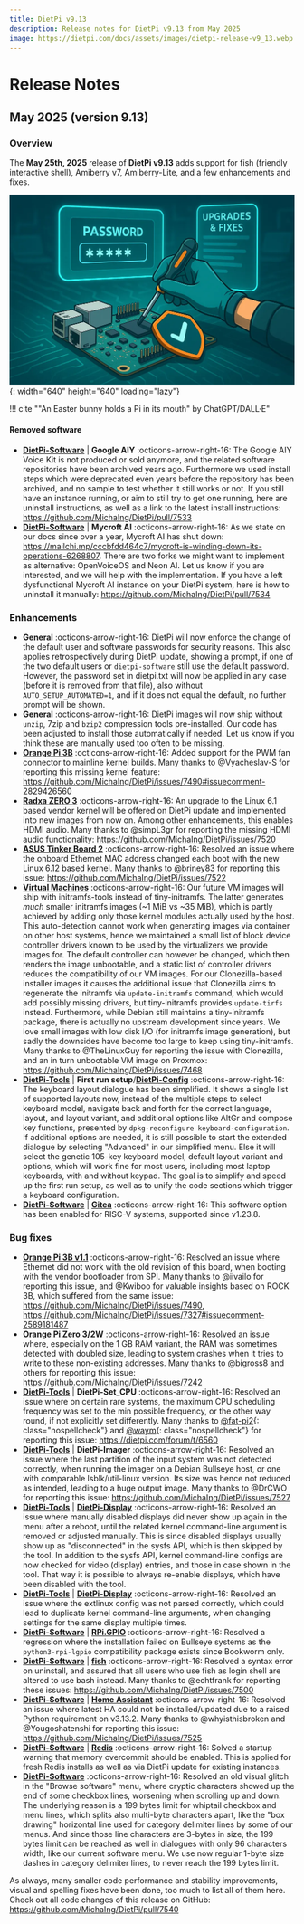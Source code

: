 ```yaml
---
title: DietPi v9.13
description: Release notes for DietPi v9.13 from May 2025
image: https://dietpi.com/docs/assets/images/dietpi-release-v9_13.webp
---
```


# Release Notes

## May 2025 (version 9.13)

### Overview

The **May 25th, 2025** release of **DietPi v9.13** adds support for fish (friendly interactive shell), Amiberry v7, Amiberry-Lite, and a few enhancements and fixes.

![ChatGPT generated Easter bunny Pi](../assets/images/dietpi-release-v9_13.webp "Easter bunny with Raspberry Pi"){: width="640" height="640" loading="lazy"}

!!! cite "\"An Easter bunny holds a Pi in its mouth\" by ChatGPT/DALL·E"

#### Removed software

- [**DietPi-Software**](../dietpi_tools/software_installation.md#dietpi-software) | **Google AIY** :octicons-arrow-right-16: The Google AIY Voice Kit is not produced or sold anymore, and the related software repositories have been archived years ago. Furthermore we used install steps which were deprecated even years before the repository has been archived, and no sample to test whether it still works or not. If you still have an instance running, or aim to still try to get one running, here are uninstall instructions, as well as a link to the latest install instructions: <https://github.com/MichaIng/DietPi/pull/7533>
- [**DietPi-Software**](../dietpi_tools/software_installation.md#dietpi-software) | **Mycroft AI** :octicons-arrow-right-16: As we state on our docs since over a year, Mycroft AI has shut down: <https://mailchi.mp/cccbfdd464c7/mycroft-is-winding-down-its-operations-6268807>. There are two forks we might want to implement as alternative: OpenVoiceOS and Neon AI. Let us know if you are interested, and we will help with the implementation. If you have a left dysfunctional Mycroft AI instance on your DietPi system, here is how to uninstall it manually: <https://github.com/MichaIng/DietPi/pull/7534>

### Enhancements

- **General** :octicons-arrow-right-16: DietPi will now enforce the change of the default user and software passwords for security reasons. This also applies retrospectively during DietPi update, showing a prompt, if one of the two default users or `dietpi-software` still use the default password. However, the password set in dietpi.txt will now be applied in any case (before it is removed from that file), also without `AUTO_SETUP_AUTOMATED=1`, and if it does not equal the default, no further prompt will be shown.
- **General** :octicons-arrow-right-16: DietPi images will now ship without `unzip`, 7zip and `bzip2` compression tools pre-installed. Our code has been adjusted to install those automatically if needed. Let us know if you think these are manually used too often to be missing.
- [**Orange Pi 3B**](../hardware.md#orange-pi-series) :octicons-arrow-right-16: Added support for the PWM fan connector to mainline kernel builds. Many thanks to @Vyacheslav-S for reporting this missing kernel feature: <https://github.com/MichaIng/DietPi/issues/7490#issuecomment-2829426560>
- [**Radxa ZERO 3**](../hardware.md#radxa) :octicons-arrow-right-16: An upgrade to the Linux 6.1 based vendor kernel will be offered on DietPi update and implemented into new images from now on. Among other enhancements, this enables HDMI audio. Many thanks to @simpL3gr for reporting the missing HDMI audio functionality: <https://github.com/MichaIng/DietPi/issues/7520>
- [**ASUS Tinker Board 2**](../hardware.md#asus-tinker-board) :octicons-arrow-right-16: Resolved an issue where the onboard Ethernet MAC address changed each boot with the new Linux 6.12 based kernel. Many thanks to @briney83 for reporting this issue: <https://github.com/MichaIng/DietPi/issues/7522>
- [**Virtual Machines**](../hardware.md#native-pc-virtual-machines) :octicons-arrow-right-16: Our future VM images will ship with initramfs-tools instead of tiny-initramfs. The latter generates *much* smaller initramfs images (~1 MiB vs ~35 MiB), which is partly achieved by adding only those kernel modules actually used by the host. This auto-detection cannot work when generating images via container on other host systems, hence we maintained a small list of block device controller drivers known to be used by the virtualizers we provide images for. The default controller can however be changed, which then renders the image unbootable, and a static list of controller drivers reduces the compatibility of our VM images. For our Clonezilla-based installer images it causes the additional issue that Clonezilla aims to regenerate the initramfs via `update-initramfs` command, which would add possibly missing drivers, but tiny-initramfs provides `update-tirfs` instead. Furthermore, while Debian still maintains a tiny-initramfs package, there is actually no upstream development since years. We love small images with low disk I/O (for initramfs image generation), but sadly the downsides have become too large to keep using tiny-initramfs. Many thanks to @TheLinuxGuy for reporting the issue with Clonezilla, and an in turn unbootable VM image on Proxmox: <https://github.com/MichaIng/DietPi/issues/7468>
- [**DietPi-Tools**](../dietpi_tools.md) | **First run setup**/[**DietPi-Config**](../dietpi_tools/system_configuration.md#dietpi-config) :octicons-arrow-right-16: The keyboard layout dialogue has been simplified. It shows a single list of supported layouts now, instead of the multiple steps to select keyboard model, navigate back and forth for the correct language, layout, and layout variant, and additional options like AltGr and compose key functions, presented by `dpkg-reconfigure keyboard-configuration`. If additional options are needed, it is still possible to start the extended dialogue by selecting "Advanced" in our simplified menu. Else it will select the genetic 105-key keyboard model, default layout variant and options, which will work fine for most users, including most laptop keyboards, with and without keypad. The goal is to simplify and speed up the first run setup, as well as to unify the code sections which trigger a keyboard configuration.
- [**DietPi-Software**](../dietpi_tools/software_installation.md#dietpi-software) | [**Gitea**](../software/cloud.md#gitea) :octicons-arrow-right-16: This software option has been enabled for RISC-V systems, supported since v1.23.8.

### Bug fixes

- [**Orange Pi 3B v1.1**](../hardware.md#orange-pi-series) :octicons-arrow-right-16: Resolved an issue where Ethernet did not work with the old revision of this board, when booting with the vendor bootloader from SPI. Many thanks to @iivailo for reporting this issue, and @Kwiboo for valuable insights based on ROCK 3B, which suffered from the same issue: <https://github.com/MichaIng/DietPi/issues/7490>, <https://github.com/MichaIng/DietPi/issues/7327#issuecomment-2589181487>
- [**Orange Pi Zero 3/2W**](../hardware.md#orange-pi-series) :octicons-arrow-right-16: Resolved an issue where, especially on the 1 GB RAM variant, the RAM was sometimes detected with doubled size, leading to system crashes when it tries to write to these non-existing addresses. Many thanks to @bigross8 and others for reporting this issue: <https://github.com/MichaIng/DietPi/issues/7242>
- [**DietPi-Tools**](../dietpi_tools.md) | **DietPi-Set_CPU** :octicons-arrow-right-16: Resolved an issue where on certain rare systems, the maximum CPU scheduling frequency was set to the min possible frequency, or the other way round, if not explicitly set differently. Many thanks to [@fat-pi2](https://dietpi.com/forum/u/fat-pi2){: class="nospellcheck"} and [@waym](https://dietpi.com/forum/u/waym){: class="nospellcheck"} for reporting this issue: <https://dietpi.com/forum/t/6560>
- [**DietPi-Tools**](../dietpi_tools.md) | **DietPi-Imager** :octicons-arrow-right-16: Resolved an issue where the last partition of the input system was not detected correctly, when running the imager on a Debian Bullseye host, or one with comparable lsblk/util-linux version. Its size was hence not reduced as intended, leading to a huge output image. Many thanks to @DrCWO for reporting this issue: <https://github.com/MichaIng/DietPi/issues/7527>
- [**DietPi-Tools**](../dietpi_tools.md) | [**DietPi-Display**](../dietpi_tools/system_configuration.md#dietpi-display) :octicons-arrow-right-16: Resolved an issue where manually disabled displays did never show up again in the menu after a reboot, until the related kernel command-line argument is removed or adjusted manually. This is since disabled displays usually show up as "disconnected" in the sysfs API, which is then skipped by the tool. In addition to the sysfs API, kernel command-line configs are now checked for video (display) entries, and those in case shown in the tool. That way it is possible to always re-enable displays, which have been disabled with the tool.
- [**DietPi-Tools**](../dietpi_tools.md) | [**DietPi-Display**](../dietpi_tools/system_configuration.md#dietpi-display) :octicons-arrow-right-16: Resolved an issue where the extlinux config was not parsed correctly, which could lead to duplicate kernel command-line arguments, when changing settings for the same display multiple times.
- [**DietPi-Software**](../dietpi_tools/software_installation.md#dietpi-software) | [**RPi.GPIO**](../software/hardware_projects.md#rpigpio) :octicons-arrow-right-16: Resolved a regression where the installation failed on Bullseye systems as the `python3-rpi-lgpio` compatibility package exists since Bookworm only.
- [**DietPi-Software**](../dietpi_tools/software_installation.md#dietpi-software) | [**fish**](../software/system_software.md#fish) :octicons-arrow-right-16: Resolved a syntax error on uninstall, and assured that all users who use fish as login shell are altered to use bash instead. Many thanks to @echtfrank for reporting these issues: <https://github.com/MichaIng/DietPi/issues/7500>
- [**DietPi-Software**](../dietpi_tools/software_installation.md#dietpi-software) | [**Home Assistant**](../software/home_automation.md#home-assistant) :octicons-arrow-right-16: Resolved an issue where latest HA could not be installed/updated due to a raised Python requirement on v3.13.2. Many thanks to @whyisthisbroken and @Yougoshatenshi for reporting this issue: <https://github.com/MichaIng/DietPi/issues/7525>
- [**DietPi-Software**](../dietpi_tools/software_installation.md#dietpi-software) | [**Redis**](../software/databases.md#redis) :octicons-arrow-right-16: Solved a startup warning that memory overcommit should be enabled. This is applied for fresh Redis installs as well as via DietPi update for existing instances.
- [**DietPi-Software**](../dietpi_tools/software_installation.md#dietpi-software) :octicons-arrow-right-16: Resolved an old visual glitch in the "Browse software" menu, where cryptic characters showed up the end of some checkbox lines, worsening when scrolling up and down. The underlying reason is a 199 bytes limit for whiptail checkbox and menu lines, which splits also multi-byte characters apart, like the "box drawing" horizontal line used for category delimiter lines by some of our menus. And since those line characters are 3-bytes in size, the 199 bytes limit can be reached as well in dialogues with only 96 characters width, like our current software menu. We use now regular 1-byte size dashes in category delimiter lines, to never reach the 199 bytes limit.

As always, many smaller code performance and stability improvements, visual and spelling fixes have been done, too much to list all of them here. Check out all code changes of this release on GitHub: <https://github.com/MichaIng/DietPi/pull/7540>
